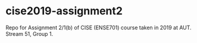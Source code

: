 # cise2019-assignment2
Repo for Assignment 2/1(b) of CISE (ENSE701) course taken in 2019 at AUT. Stream 51, Group 1.
